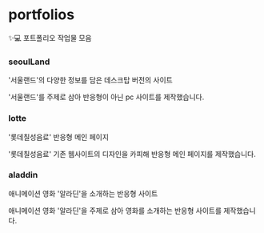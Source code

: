 # portfolios
✨💻 포트폴리오 작업물 모음

### seoulLand
'서울랜드'의 다양한 정보를 담은 데스크탑 버전의 사이트

'서울랜드'를 주제로 삼아 반응형이 아닌 pc 사이트를 제작했습니다.

### lotte
'롯데칠성음료' 반응형 메인 페이지

'롯데칠성음료' 기존 웹사이트의 디자인을 카피해 반응형 메인 페이지를 제작했습니다. 

### aladdin
애니메이션 영화 '알라딘'을 소개하는 반응형 사이트

애니메이션 영화 '알라딘'을 주제로 삼아 영화를 소개하는 반응형 사이트를 제작했습니다.
